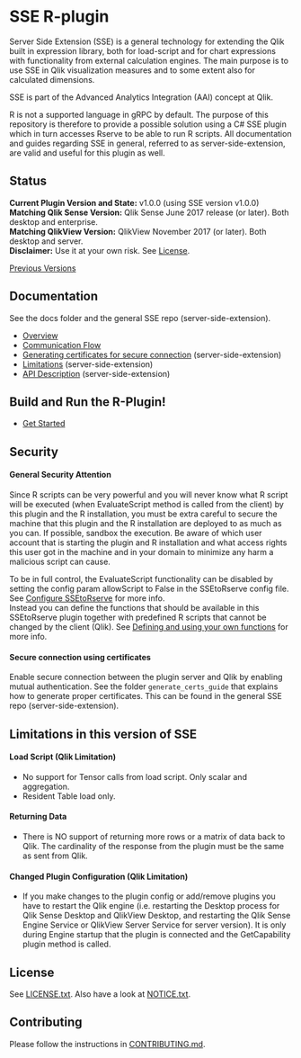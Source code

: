 # SSE R-plugin

Server Side Extension (SSE) is a general technology for extending the Qlik built in expression library, both for load-script and for chart expressions with functionality from external calculation engines. The main purpose is to use SSE in Qlik visualization measures and to some extent also for calculated dimensions.  

SSE is part of the Advanced Analytics Integration (AAI) concept at Qlik.  

R is not a supported language in gRPC by default. The purpose of this repository is therefore to provide a possible solution using a C# SSE plugin which in turn accesses Rserve to be able to run R scripts. All documentation and guides regarding SSE in general, referred to as server-side-extension, are valid and useful for this plugin as well.  

## Status
**Current Plugin Version and State:** v1.0.0 (using SSE version v1.0.0) 
**Matching Qlik Sense Version:** Qlik Sense June 2017 release (or later). Both desktop and enterprise.  
**Matching QlikView Version:** QlikView November 2017 (or later). Both desktop and server.  
**Disclaimer:** Use it at your own risk. See [License](#license).  

[Previous Versions](docs/versions.md)

## Documentation
See the docs folder and the general SSE repo (server-side-extension).

* [Overview](docs/README.md)
* [Communication Flow](docs/communication_flow.md)
* [Generating certificates for secure connection](https://github.com/qlik-oss/server-side-extension/blob/master/generate_certs_guide/README.md) (server-side-extension)
* [Limitations](https://github.com/qlik-oss/server-side-extension/blob/master/docs/limitations.md) (server-side-extension)
* [API Description](https://github.com/qlik-oss/server-side-extension/blob/master/docs/SSE_Protocol.md) (server-side-extension)

## Build and Run the R-Plugin!

* [Get Started](GetStarted.md)

## Security

#### General Security Attention 
Since R scripts can be very powerful and you will never know what R script will be executed (when EvaluateScript method is called from the client) by this plugin and the R installation, you must be extra careful to secure the machine that this plugin and the R installation are deployed to as much as you can. If possible, sandbox the execution. Be aware of which user account that is starting the plugin and R installation and what access rights this user got in the machine and in your domain to minimize any harm a malicious script can cause.  

To be in full control, the EvaluateScript functionality can be disabled by setting the config param allowScript to False in the SSEtoRserve config file. See [Configure SSEtoRserve](GetStarted.md#configure-ssetorserve) for more info.  
Instead you can define the functions that should be available in this SSEtoRserve plugin together with predefined R scripts that cannot be changed by the client (Qlik). See [Defining and using your own functions](GetStarted.md#defining-and-using-your-own-functions) for more info.  

#### Secure connection using certificates
Enable secure connection between the plugin server and Qlik by enabling mutual authentication. See the folder `generate_certs_guide` that explains how to generate proper certificates. This can be found in the general SSE repo (server-side-extension).

## Limitations in this version of SSE

#### Load Script (Qlik Limitation)
- No support for Tensor calls from load script. Only scalar and aggregation.
- Resident Table load only.

#### Returning Data
- There is NO support of returning more rows or a matrix of data back to Qlik. The cardinality of the response from the plugin must be the same as sent from Qlik.

#### Changed Plugin Configuration (Qlik Limitation)
- If you make changes to the plugin config or add/remove plugins you have to restart the Qlik engine (i.e. restarting the Desktop process for Qlik Sense Desktop and QlikView Desktop, and restarting the Qlik Sense Engine Service or QlikView Server Service for server version). It is only during Engine startup that the plugin is connected and the GetCapability plugin method is called.

## License
See [LICENSE.txt](LICENSE.txt).
Also have a look at [NOTICE.txt](NOTICE.txt).

## Contributing
Please follow the instructions in [CONTRIBUTING.md](.github/CONTRIBUTING.md).
